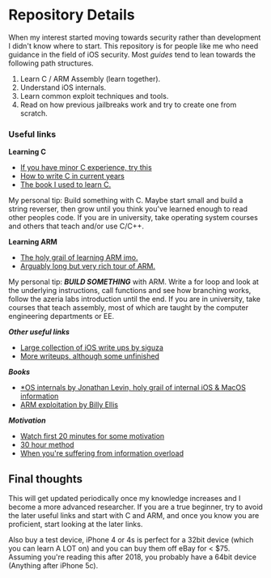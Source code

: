 # Repository Details

When my interest started moving towards security rather than development I didn't know where to start. This repository is for people like me who need guidance in the field of iOS security.
Most _guides_ tend to lean towards the following path structures.

1. Learn C / ARM Assembly (learn together).
2. Understand iOS internals.
3. Learn common exploit techniques and tools.
4. Read on how previous jailbreaks work and try to create one from scratch.

### Useful links

__Learning C__

* [If you have minor C experience, try this](http://buildyourownlisp.com)
* [How to write C in current years](https://matt.sh/howto-c)
* [The book I used to learn C.](http://icube-icps.unistra.fr/img_auth.php/d/db/ModernC.pdf)

My personal tip: Build something with C. Maybe start small and build a string reverser, then grow until you think you've learned enough to read other peoples code. If you are in university, take operating system courses and others that teach and/or use C/C++.

__Learning ARM__
* [The holy grail of learning ARM imo.](https://azeria-labs.com)
* [Arguably long but very rich tour of ARM.](https://www.coranac.com/tonc/text/asm.htm)

My personal tip: ___BUILD SOMETHING___ with ARM. Write a for loop and look at the underlying instructions, call functions and see how branching works, follow the azeria labs introduction until the end. If you are in university, take courses that teach assembly, most of which are taught by the computer engineering departments or EE.

___Other useful links___
* [Large collection of iOS write ups by siguza](https://github.com/Siguza/ios-resources)
* [More writeups, although some unfinished](https://github.com/kpwn/iOSRE)


___Books___
* [*OS internals by Jonathan Levin, holy grail of internal iOS & MacOS information](http://newosxbook.com/index.php)
* [ARM exploitation by Billy Ellis](https://zygosec.com/book.html)


___Motivation___
* [Watch first 20 minutes for some motivation](https://www.youtube.com/watch?v=39yPeiY808w)
* [30 hour method](https://azeria-labs.com/the-importance-of-deep-work-the-30-hour-method-for-learning-a-new-skill/)
* [When you're suffering from information overload](https://azeria-labs.com/paradox-of-choice/)
## Final thoughts

This will get updated periodically once my knowledge increases and I become a more advanced researcher. If you are a true beginner, try to avoid the later useful links and start with C and ARM, and once you know you are proficient, start looking at the later links.

Also buy a test device, iPhone 4 or 4s is perfect for a 32bit device (which you can learn A LOT on) and you can buy them off eBay for < $75. Assuming you're reading this after 2018, you probably have a 64bit device (Anything after iPhone 5c).
